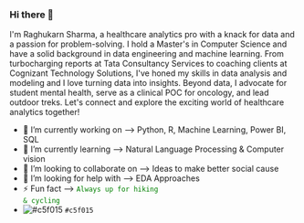 ### Hi there 👋

I'm Raghukarn Sharma, a healthcare analytics pro with a knack for data and a passion for problem-solving. I hold a Master's in Computer Science and have a solid background in data engineering and machine learning. From turbocharging reports at Tata Consultancy Services to coaching clients at Cognizant Technology Solutions, I've honed my skills in data analysis and modeling and I love turning data into insights.
Beyond data, I advocate for student mental health, serve as a clinical POC for oncology, and lead outdoor treks. Let's connect and explore the exciting world of healthcare analytics together!
 
 - 🔭 I’m currently working on -->  Python, R, Machine Learning, Power BI, SQL
- 🌱 I’m currently learning -->  Natural Language Processing & Computer vision
- 👯 I’m looking to collaborate on -->  Ideas to make better social cause
- 🤔 I’m looking for help with --> EDA Approaches
- ⚡ Fun fact --> <code style="color : green">Always up for hiking & cycling</code>
- ![#c5f015](https://placehold.co/15x15/c5f015/c5f015.png) `#c5f015`
